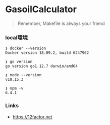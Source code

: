 # GasoilCalculator

> Remember, Makefile is always your friend

### local環境
```
❯ docker --version
Docker version 18.09.2, build 6247962

❯ go version
go version go1.12.7 darwin/amd64

❯ node --version
v10.15.3

❯ npm -v
6.4.1
```

### Links
 - https://12factor.net
